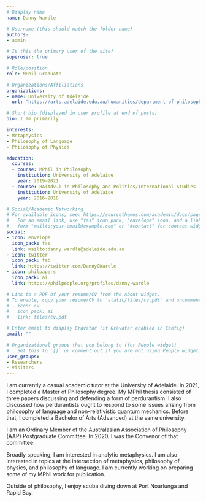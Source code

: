 ```yaml
---
# Display name
name: Danny Wardle

# Username (this should match the folder name)
authors:
- admin

# Is this the primary user of the site?
superuser: true

# Role/position
role: MPhil Graduate

# Organizations/Affiliations
organizations:
- name: University of Adelaide
  url: "https://arts.adelaide.edu.au/humanities/department-of-philosophy"

# Short bio (displayed in user profile at end of posts)
bio: I am primarily  .

interests:
- Metaphysics
- Philosophy of Language
- Philosophy of Physics

education:
  courses:
  - course: MPhil in Philosophy
    institution: University of Adelaide
    year: 2019–2021
  - course: BA(Adv.) in Philosophy and Politics/International Studies
    institution: University of Adelaide
    year: 2016-2018

# Social/Academic Networking
# For available icons, see: https://sourcethemes.com/academic/docs/page-builder/#icons
#   For an email link, use "fas" icon pack, "envelope" icon, and a link in the
#   form "mailto:your-email@example.com" or "#contact" for contact widget.
social:
- icon: envelope
  icon_pack: fas
  link: mailto:danny.wardle@adelaide.edu.au
- icon: twitter
  icon_pack: fab
  link: https://twitter.com/DannyGWardle
- icon: philpapers
  icon_pack: ai
  link: https://philpeople.org/profiles/danny-wardle

# Link to a PDF of your resume/CV from the About widget.
# To enable, copy your resume/CV to `static/files/cv.pdf` and uncomment the lines below.
# - icon: cv
#   icon_pack: ai
#   link: files/cv.pdf

# Enter email to display Gravatar (if Gravatar enabled in Config)
email: ""

# Organizational groups that you belong to (for People widget)
#   Set this to `[]` or comment out if you are not using People widget.
user_groups:
- Researchers
- Visitors
---
```


I am currently a casual academic tutor at the University of Adelaide. In 2021, I completed a Master of Philosophy degree. My MPhil thesis consisted of three papers discussing and defending a form of perdurantism. I also discussed how perdurantists ought to respond to some issues arising from philosophy of language and non-relativistic quantum mechanics. Before that, I completed a Bachelor of Arts (Advanced) at the same university.

I am an Ordinary Member of the Australasian Association of Philosophy (AAP) Postgraduate Committee. In 2020, I was the Convenor of that committee.

Broadly speaking, I am interested in analytic metaphysics. I am also interested in topics at the intersection of metaphysics, philosophy of physics, and philosophy of language. I am currently working on preparing some of my MPhil work for publication. 

Outside of philosophy, I enjoy scuba diving down at Port Noarlunga and Rapid Bay.
